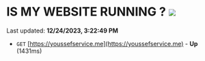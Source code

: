 # IS MY WEBSITE RUNNING ? [![](https://img.shields.io/static/v1?label=Sponsor&message=%E2%9D%A4&logo=GitHub&color=%23fe8e86)](https://github.com/sponsors/<username>)

Last updated: **12/24/2023, 3:22:49 PM**

- `GET` [https://youssefservice.me](https://youssefservice.me) - **Up** (1431ms)
